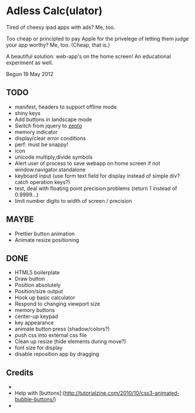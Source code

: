 # Adless Calc(ulator)

Tired of cheesy ipad apps with ads? Me, too.

Too cheap or principled to pay Apple for the privelege of letting them judge your app worthy? Me, too. (Cheap, that is.)

A beautiful solution: web-app's on the home screen! An educational experiment as well.

Begun 19 May 2012

## TODO
* manifest, headers to support offline mode
* shiny keys
* Add buttons in landscape mode
* Switch from jquery to [zepto](http://zeptojs.com/)
* memory indicator
* display/clear error conditions
* perf: must be snappy!
* icon
* unicode multiply,divide symbols
* Alert user of process to save webapp on home screen if not window.navigator.standalone
* keyboard input (use form text field for display instead of simple div? catch operation keys?)
* test, deal with floating point precision problems (return 1 instead of 0.9999...)
* limit number digits to width of screen / precision

## MAYBE
* Prettier button animation
* Animate resize positioning

## DONE
* HTML5 boilerplate
* Draw button
* Position absolutely
* Position/size output
* Hook up basic calculator
* Respond to changing viewport size
* memory buttons
* center-up keypad
* key appearance
* animate button press (shadow/colors?)
* push css into external css file
* Clean up resize (hide elements during move?)
* font size for display
* disable reposition app by dragging

## Credits
* [HTML5 boilerplate]:(http://html5boilerplate.com/)
* Help with [buttons]:(http://tutorialzine.com/2010/10/css3-animated-bubble-buttons/)
* [WebApp adaptation]:(http://matt.might.net/articles/how-to-native-iphone-ipad-apps-in-javascript/)
